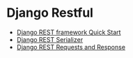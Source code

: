 # Django Restful

- [Django REST framework Quick Start](./Django%20REST%20framework%20Quick%20Start.md)
- [Django REST Serializer](./Django%20REST%20-%20Serializer.md)
- [Django REST Requests and Response](./Django%20REST%20-%20Requests%20Response.md)

